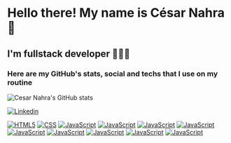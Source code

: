 # Hello there! My name is César Nahra 👋
## I'm fullstack developer 🧑🏻‍💻

### Here are my GitHub's stats, social and techs that I use on my routine

![Cesar Nahra's GitHub stats](https://github-readme-stats.vercel.app/api?username=CesarNahra&show_icons=true&theme=dracula)

[![Linkedin](https://img.shields.io/badge/LinkedIn-0077B5?style=for-the-badge&logo=linkedin&logoColor=white)](https://www.linkedin.com/in/c%C3%A9sar-sant-anna-nahra-bb52b9256/)

[![HTML5](https://img.shields.io/badge/HTML5-E34F26?style=for-the-badge&logo=html5&logoColor=white)]()
[![CSS](https://img.shields.io/badge/CSS3-1572B6?style=for-the-badge&logo=css3&logoColor=white)]()
[![JavaScript](https://img.shields.io/badge/JavaScript-F7DF1E?style=for-the-badge&logo=javascript&logoColor=black)]()
[![JavaScript](https://img.shields.io/badge/React-20232A?style=for-the-badge&logo=react&logoColor=61DAFB)]()
[![JavaScript](https://img.shields.io/badge/Bootstrap-563D7C?style=for-the-badge&logo=bootstrap&logoColor=white)]()
[![JavaScript](https://img.shields.io/badge/styled--components-DB7093?style=for-the-badge&logo=styled-components&logoColor=white)]()
[![JavaScript](https://img.shields.io/badge/Material--UI-0081CB?style=for-the-badge&logo=material-ui&logoColor=white)]()
[![JavaScript](https://img.shields.io/badge/PostgreSQL-316192?style=for-the-badge&logo=postgresql&logoColor=white)]()
[![JavaScript](https://img.shields.io/badge/Express.js-404D59?style=for-the-badge)]()
[![JavaScript](https://img.shields.io/badge/sequelize-323330?style=for-the-badge&logo=sequelize&logoColor=blue)]()
[![JavaScript](https://img.shields.io/badge/json%20web%20tokens-323330?style=for-the-badge&logo=json-web-tokens&logoColor=pink)]()
